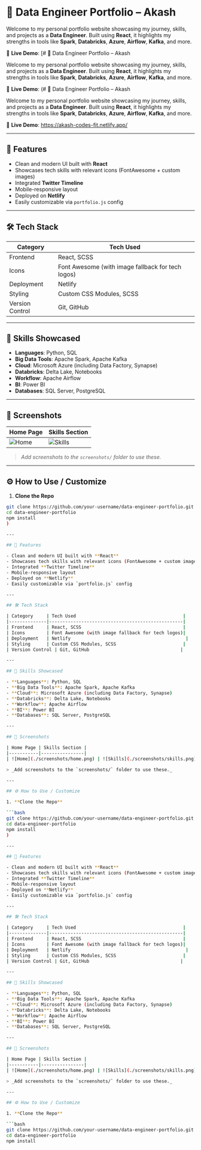 # 🚀 Data Engineer Portfolio – Akash

Welcome to my personal portfolio website showcasing my journey, skills, and projects as a **Data Engineer**. Built using **React**, it highlights my strengths in tools like **Spark**, **Databricks**, **Azure**, **Airflow**, **Kafka**, and more.

🔗 **Live Demo**: [# 🚀 Data Engineer Portfolio – Akash

Welcome to my personal portfolio website showcasing my journey, skills, and projects as a **Data Engineer**. Built using **React**, it highlights my strengths in tools like **Spark**, **Databricks**, **Azure**, **Airflow**, **Kafka**, and more.

🔗 **Live Demo**: (# 🚀 Data Engineer Portfolio – Akash

Welcome to my personal portfolio website showcasing my journey, skills, and projects as a **Data Engineer**. Built using **React**, it highlights my strengths in tools like **Spark**, **Databricks**, **Azure**, **Airflow**, **Kafka**, and more.

🔗 **Live Demo**: https://akash-codes-fit.netlify.app/

---

## 📌 Features

- Clean and modern UI built with **React**
- Showcases tech skills with relevant icons (FontAwesome + custom images)
- Integrated **Twitter Timeline**
- Mobile-responsive layout
- Deployed on **Netlify**
- Easily customizable via `portfolio.js` config

---

## 🛠️ Tech Stack

| Category     | Tech Used                                        |
|--------------|--------------------------------------------------|
| Frontend     | React, SCSS                                      |
| Icons        | Font Awesome (with image fallback for tech logos)|
| Deployment   | Netlify                                           |
| Styling      | Custom CSS Modules, SCSS                         |
| Version Control | Git, GitHub                                  |

---

## 🧰 Skills Showcased

- **Languages**: Python, SQL
- **Big Data Tools**: Apache Spark, Apache Kafka
- **Cloud**: Microsoft Azure (including Data Factory, Synapse)
- **Databricks**: Delta Lake, Notebooks
- **Workflow**: Apache Airflow
- **BI**: Power BI
- **Databases**: SQL Server, PostgreSQL

---

## 📸 Screenshots

| Home Page | Skills Section |
|-----------|----------------|
| ![Home](./screenshots/home.png) | ![Skills](./screenshots/skills.png) |

> _Add screenshots to the `screenshots/` folder to use these._

---

## ⚙️ How to Use / Customize

1. **Clone the Repo**

```bash
git clone https://github.com/your-username/data-engineer-portfolio.git
cd data-engineer-portfolio
npm install
)

---

## 📌 Features

- Clean and modern UI built with **React**
- Showcases tech skills with relevant icons (FontAwesome + custom images)
- Integrated **Twitter Timeline**
- Mobile-responsive layout
- Deployed on **Netlify**
- Easily customizable via `portfolio.js` config

---

## 🛠️ Tech Stack

| Category     | Tech Used                                        |
|--------------|--------------------------------------------------|
| Frontend     | React, SCSS                                      |
| Icons        | Font Awesome (with image fallback for tech logos)|
| Deployment   | Netlify                                           |
| Styling      | Custom CSS Modules, SCSS                         |
| Version Control | Git, GitHub                                  |

---

## 🧰 Skills Showcased

- **Languages**: Python, SQL
- **Big Data Tools**: Apache Spark, Apache Kafka
- **Cloud**: Microsoft Azure (including Data Factory, Synapse)
- **Databricks**: Delta Lake, Notebooks
- **Workflow**: Apache Airflow
- **BI**: Power BI
- **Databases**: SQL Server, PostgreSQL

---

## 📸 Screenshots

| Home Page | Skills Section |
|-----------|----------------|
| ![Home](./screenshots/home.png) | ![Skills](./screenshots/skills.png) |

> _Add screenshots to the `screenshots/` folder to use these._

---

## ⚙️ How to Use / Customize

1. **Clone the Repo**

```bash
git clone https://github.com/your-username/data-engineer-portfolio.git
cd data-engineer-portfolio
npm install
)

---

## 📌 Features

- Clean and modern UI built with **React**
- Showcases tech skills with relevant icons (FontAwesome + custom images)
- Integrated **Twitter Timeline**
- Mobile-responsive layout
- Deployed on **Netlify**
- Easily customizable via `portfolio.js` config

---

## 🛠️ Tech Stack

| Category     | Tech Used                                        |
|--------------|--------------------------------------------------|
| Frontend     | React, SCSS                                      |
| Icons        | Font Awesome (with image fallback for tech logos)|
| Deployment   | Netlify                                           |
| Styling      | Custom CSS Modules, SCSS                         |
| Version Control | Git, GitHub                                  |

---

## 🧰 Skills Showcased

- **Languages**: Python, SQL
- **Big Data Tools**: Apache Spark, Apache Kafka
- **Cloud**: Microsoft Azure (including Data Factory, Synapse)
- **Databricks**: Delta Lake, Notebooks
- **Workflow**: Apache Airflow
- **BI**: Power BI
- **Databases**: SQL Server, PostgreSQL

---

## 📸 Screenshots

| Home Page | Skills Section |
|-----------|----------------|
| ![Home](./screenshots/home.png) | ![Skills](./screenshots/skills.png) |

> _Add screenshots to the `screenshots/` folder to use these._

---

## ⚙️ How to Use / Customize

1. **Clone the Repo**

```bash
git clone https://github.com/your-username/data-engineer-portfolio.git
cd data-engineer-portfolio
npm install


